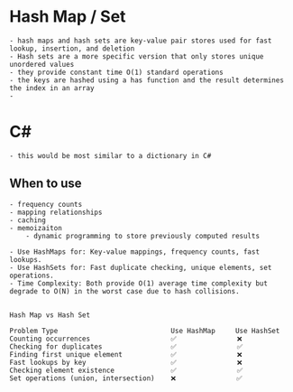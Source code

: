 # Hash Map / Set

    - hash maps and hash sets are key-value pair stores used for fast lookup, insertion, and deletion
    - Hash sets are a more specific version that only stores unique unordered values
    - they provide constant time O(1) standard operations
    - the keys are hashed using a has function and the result determines the index in an array
    - 


# C#
    
    - this would be most similar to a dictionary in C#

## When to use

    - frequency counts
    - mapping relationships
    - caching
    - memoizaiton
        - dynamic programming to store previously computed results

    - Use HashMaps for: Key-value mappings, frequency counts, fast lookups.
    - Use HashSets for: Fast duplicate checking, unique elements, set operations.
    - Time Complexity: Both provide O(1) average time complexity but degrade to O(N) in the worst case due to hash collisions.


    Hash Map vs Hash Set

    Problem Type	                        Use HashMap	    Use HashSet
    Counting occurrences	                ✅	            ❌
    Checking for duplicates	                ✅	            ✅
    Finding first unique element	        ✅	            ❌
    Fast lookups by key	                    ✅	            ❌
    Checking element existence	            ✅	            ✅
    Set operations (union, intersection)	❌	            ✅